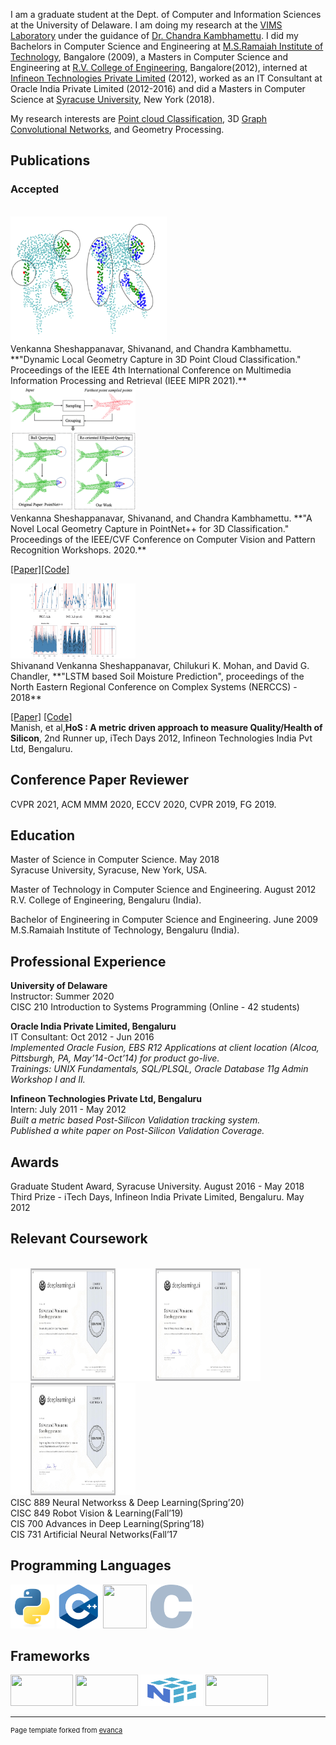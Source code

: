 I am a graduate student at the Dept. of Computer and Information Sciences at the University of Delaware. I am doing my research at the [VIMS Laboratory](http://vims.cis.udel.edu/) under the guidance of [Dr. Chandra Kambhamettu](https://www.eecis.udel.edu/~chandra/). I did my Bachelors in Computer Science and Engineering at [M.S.Ramaiah Institute of Technology](http://www.msrit.edu/), Bangalore (2009), a Masters in Computer Science and Engineering at [R.V. College of Engineering](https://www.rvce.edu.in/), Bangalore(2012), interned at [Infineon Technologies Private Limited](https://www.infineon.com/) (2012), worked as an IT Consultant at Oracle India Private Limited (2012-2016) and did a Masters in Computer Science at [Syracuse University](https://www.syracuse.edu/), New York (2018).

My research interests are [Point cloud Classification](https://arxiv.org/pdf/1912.12033.pdf), 3D [Graph Convolutional Networks](https://arxiv.org/pdf/1901.00596.pdf), and Geometry Processing.

## Publications

### Accepted 
<br>
<img src="images/dynamicellipsoid.gif?raw=true" width="250" height="200"/> 
<br>
Venkanna Sheshappanavar, Shivanand, and Chandra Kambhamettu. **"Dynamic Local Geometry Capture in 3D Point Cloud Classification." Proceedings of the IEEE 4th International Conference on Multimedia Information Processing and Retrieval (IEEE MIPR 2021).**

<br>
<img src="images/ellipsoid_querying.gif?raw=true" width="200" height="200"/> 
<br>
Venkanna Sheshappanavar, Shivanand, and Chandra Kambhamettu. **"A Novel Local Geometry Capture in PointNet++ for 3D Classification." Proceedings of the IEEE/CVF Conference on Computer Vision and Pattern Recognition Workshops. 2020.**

[[Paper]](https://openaccess.thecvf.com/content_CVPRW_2020/html/w16/Sheshappanavar_A_Novel_Local_Geometry_Capture_in_PointNet_for_3D_Classification_CVPRW_2020_paper.html)[[Code]](https://github.com/VimsLab/EllipsoidQuery/)

<img src="images/soil_moisture.gif?raw=true" width="200" height="120"/> 
<br>
Shivanand Venkanna Sheshappanavar, Chilukuri K. Mohan, and David G. Chandler, **"LSTM based Soil Moisture Prediction", proceedings of the North Eastern
Regional Conference on Complex Systems (NERCCS) - 2018**

[[Paper]](https://github.com/sheshap/sheshap.github.io/blob/master/pdf/SoilMoisturePrediction_LSTM_NERCCS_2018.pdf)
[[Code]](https://github.com/sheshap/SoilMoisturePrediction)
<br>
Manish, et al,**HoS : A metric driven approach to measure Quality/Health of Silicon**, 2nd Runner up, iTech Days 2012, Infineon Technologies India Pvt Ltd, Bengaluru.

## Conference Paper Reviewer
CVPR 2021, ACM MMM 2020, ECCV 2020, CVPR 2019, FG 2019.

## Education
Master of Science in Computer Science. May 2018<br>
Syracuse University, Syracuse, New York, USA.<br>

Master of Technology in Computer Science and Engineering. August 2012<br>
R.V. College of Engineering, Bengaluru (India).<br>

Bachelor of Engineering in Computer Science and Engineering. June 2009<br>
M.S.Ramaiah Institute of Technology, Bengaluru (India).<br>

## Professional Experience
**University of Delaware** <br>
Instructor: Summer 2020<br>
CISC 210 Introduction to Systems Programming (Online - 42 students)

**Oracle India Private Limited, Bengaluru**<br>
IT Consultant: Oct 2012 - Jun 2016<br>
*Implemented Oracle Fusion, EBS R12 Applications at client location (Alcoa, Pittsburgh, PA, May’14-Oct’14) for product go-live.*<br>
*Trainings: UNIX Fundamentals, SQL/PLSQL, Oracle Database 11g Admin Workshop I and II.*

**Infineon Technologies Private Ltd, Bengaluru**<br>
Intern: July 2011 - May 2012<br>
*Built a metric based Post-Silicon Validation tracking system.*<br>
*Published a white paper on Post-Silicon Validation Coverage.*

## Awards
Graduate Student Award, Syracuse University. August 2016 - May 2018<br>
Third Prize - iTech Days, Infineon India Private Limited, Bengaluru. May 2012 <br>

## Relevant Coursework
<br>
<img src="images/1dl.jpeg?raw=true" width="200" height="180"/><img src="images/2dl.jpeg?raw=true" width="200" height="180"/><img src="images/3dl.jpeg?raw=true" width="200" height="180"/> 
<br>
CISC 889 Neural Networkss & Deep Learning(Spring’20)<br>CISC 849 Robot Vision & Learning(Fall’19)<br>CIS 700 Advances in Deep Learning(Spring’18)<br>CIS 731 Artificial Neural Networks(Fall’17<br>

## Programming Languages
<img src="https://github.com/devicons/devicon/blob/master/icons/python/python-original.svg?raw=true" width="70" height="70"/>      <img src="https://github.com/devicons/devicon/blob/master/icons/cplusplus/cplusplus-original.svg?raw=true" width="70" height="70"/>      <img src="https://github.com/valohai/ml-logos/blob/master/cuda.svg?raw=true" width="70" height="70"/>     <img src="https://github.com/devicons/devicon/blob/master/icons/c/c-original.svg?raw=true" width="70" height="70"/>

## Frameworks
<img src="https://github.com/valohai/ml-logos/blob/master/pytorch.svg?raw=true" width="100" height="50"/>   <img src="https://github.com/valohai/ml-logos/blob/master/tensorflow-layout.svg?raw=true" width="100" height="50"/>   <img src="https://github.com/valohai/ml-logos/blob/master/numpy.svg?raw=true" width="100" height="50"/>      <img src="https://github.com/valohai/ml-logos/blob/master/matplotlib.svg?raw=true" width="100" height="50"/>   

---
<p style="font-size:11px">Page template forked from <a href="https://github.com/evanca/quick-portfolio">evanca</a></p>
<!-- Remove above link if you don't want to attibute -->
